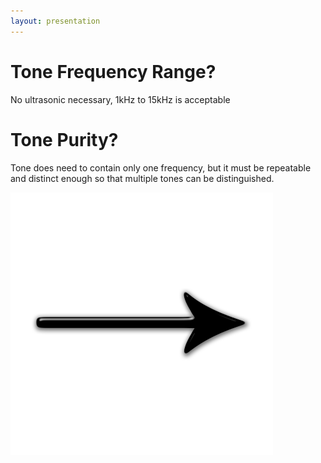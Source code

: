 ```yaml
---
layout: presentation
---
```


# [](#header-1)Tone Frequency Range?

No ultrasonic necessary, 1kHz to 15kHz is acceptable

# [](#header-1)Tone Purity?

Tone does need to contain only one frequency, but it must be repeatable and
distinct enough so that multiple tones can be distinguished.

[![](assets/img/arrow.png)](tones)
